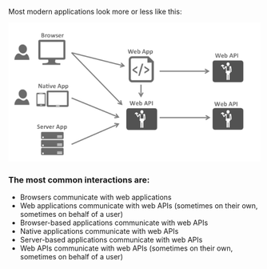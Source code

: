 Most modern applications look more or less like this:

![Web app idproo page](_static/appArch.png?sanitize=true)

### The most common interactions are:

- Browsers communicate with web applications
- Web applications communicate with web APIs (sometimes on their own, sometimes on behalf of a user)
- Browser-based applications communicate with web APIs
- Native applications communicate with web APIs
- Server-based applications communicate with web APIs
- Web APIs communicate with web APIs (sometimes on their own, sometimes on behalf of a user)